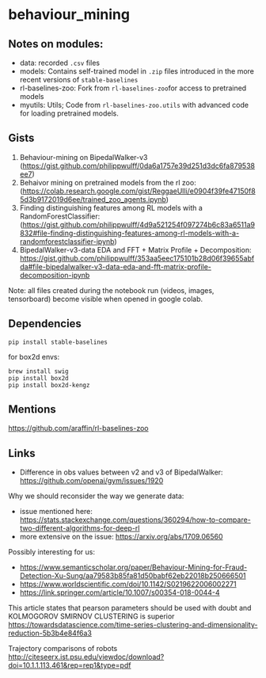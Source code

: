 # behaviour_mining

## Notes on modules:
- data: recorded `.csv` files
- models: Contains self-trained model in `.zip` files introduced in the more recent versions of `stable-baselines`
- rl-baselines-zoo: Fork from `rl-baselines-zoo`for access to pretrained models
- myutils: Utils; Code from `rl-baselines-zoo.utils` with advanced code for loading pretrained models.

## Gists

1. Behaviour-mining on BipedalWalker-v3 (https://gist.github.com/philippwulff/0da6a1757e39d251d3dc6fa879538ee7)
2. Behaivor mining on pretrained models from the rl zoo:(https://colab.research.google.com/gist/ReggaeUlli/e0904f39fe47150f85d3b9172019d6ee/trained_zoo_agents.ipynb)
3. Finding distinguishing features among RL models with a RandomForestClassifier: (https://gist.github.com/philippwulff/4d9a521254f097274b6c83a6511a9832#file-finding-distinguishing-features-among-rl-models-with-a-randomforestclassifier-ipynb)
4. BipedalWalker-v3-data EDA and FFT + Matrix Profile + Decomposition: https://gist.github.com/philippwulff/353aa5eec175101b28d06f39655abfda#file-bipedalwalker-v3-data-eda-and-fft-matrix-profile-decomposition-ipynb

Note: all files created during the notebook run (videos, images, tensorboard) become visible when opened in google colab.

## Dependencies

```
pip install stable-baselines
```

for box2d envs:
```
brew install swig
pip install box2d
pip install box2d-kengz
```

## Mentions

https://github.com/araffin/rl-baselines-zoo

## Links

- Difference in obs values between v2 and v3 of BipedalWalker: https://github.com/openai/gym/issues/1920

Why we should reconsider the way we generate data:
- issue mentioned here: https://stats.stackexchange.com/questions/360294/how-to-compare-two-different-algorithms-for-deep-rl
- more extensive on the issue: https://arxiv.org/abs/1709.06560

Possibly interesting for us:
- https://www.semanticscholar.org/paper/Behaviour-Mining-for-Fraud-Detection-Xu-Sung/aa79583b85fa81d50babf62eb22018b250666501
- https://www.worldscientific.com/doi/10.1142/S0219622006002271
- https://link.springer.com/article/10.1007/s00354-018-0044-4

This article states that pearson parameters should be used with doubt and KOLMOGOROV SMIRNOV CLUSTERING is superior
https://towardsdatascience.com/time-series-clustering-and-dimensionality-reduction-5b3b4e84f6a3

Trajectory comparisons of robots
http://citeseerx.ist.psu.edu/viewdoc/download?doi=10.1.1.113.461&rep=rep1&type=pdf

